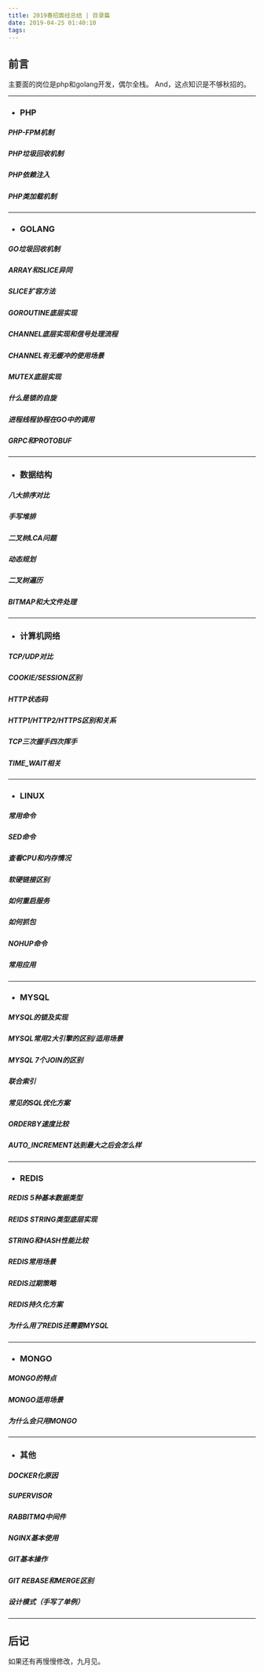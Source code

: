 ```yaml
---
title: 2019春招面经总结 | 目录篇
date: 2019-04-25 01:40:10
tags:
---
```


## 前言
主要面的岗位是php和golang开发，偶尔全栈。
And，这点知识是不够秋招的。

***
* ### PHP
##### PHP-FPM机制
##### PHP垃圾回收机制
##### PHP依赖注入
##### PHP类加载机制

***
* ### GOLANG
##### GO垃圾回收机制
##### ARRAY和SLICE异同
##### SLICE扩容方法
##### GOROUTINE底层实现
##### CHANNEL底层实现和信号处理流程
##### CHANNEL有无缓冲的使用场景
##### MUTEX底层实现
##### 什么是锁的自旋
##### 进程线程协程在GO中的调用
##### GRPC和PROTOBUF

***
* ### 数据结构
##### 八大排序对比
##### 手写堆排
##### 二叉树LCA问题
##### 动态规划
##### 二叉树遍历
##### BITMAP和大文件处理

***
* ### 计算机网络
##### TCP/UDP对比
##### COOKIE/SESSION区别
##### HTTP状态码
##### HTTP1/HTTP2/HTTPS区别和关系
##### TCP三次握手四次挥手
##### TIME_WAIT相关

***
* ### LINUX
##### 常用命令
##### SED命令
##### 查看CPU和内存情况
##### 软硬链接区别
##### 如何重启服务
##### 如何抓包
##### NOHUP命令
##### 常用应用

***
* ### MYSQL
##### MYSQL的锁及实现
##### MYSQL常用2大引擎的区别/适用场景
##### MYSQL 7个JOIN的区别
##### 联合索引
##### 常见的SQL优化方案
##### ORDERBY速度比较
##### AUTO_INCREMENT达到最大之后会怎么样

***
* ### REDIS
##### REDIS 5种基本数据类型
##### REIDS STRING类型底层实现
##### STRING和HASH性能比较
##### REDIS常用场景
##### REDIS过期策略
##### REDIS持久化方案
##### 为什么用了REDIS还需要MYSQL

***
* ### MONGO
##### MONGO的特点
##### MONGO适用场景
##### 为什么会只用MONGO

***
* ### 其他
##### DOCKER化原因
##### SUPERVISOR
##### RABBITMQ中间件
##### NGINX基本使用
##### GIT基本操作
##### GIT REBASE和MERGE区别
##### 设计模式（手写了单例）

***
## 后记
如果还有再慢慢修改，九月见。
